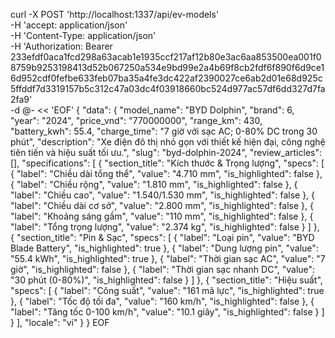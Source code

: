 curl -X POST 'http://localhost:1337/api/ev-models' \
  -H 'accept: application/json' \
  -H 'Content-Type: application/json' \
  -H 'Authorization: Bearer 233efdf0aca1fcd298a63acab1e1935ccf217af12b80e3ac6aa853500ea001f08759b9253198413d52b067250a534e9bd99e2a4b69f8cb2fdf6f890f6d9ce16d952cdf0fefbe633feb07ba35a4fe3dc422af2390027ce6ab2d01e68d925c5ffddf7d3319157b5c312c47a03dc4f03918660bc524d977ac57df6dd327d7fa2fa9' \
  -d @- << 'EOF'
{
  "data": {
    "model_name": "BYD Dolphin",
    "brand": 6,
    "year": "2024",
    "price_vnd": "770000000",
    "range_km": 430,
    "battery_kwh": 55.4,
    "charge_time": "7 giờ với sạc AC; 0-80% DC trong 30 phút",
    "description": "Xe điện đô thị nhỏ gọn với thiết kế hiện đại, công nghệ tiên tiến và hiệu suất tối ưu.",
    "slug": "byd-dolphin-2024",
    "review_articles": [],
    "specifications": [
      {
        "section_title": "Kích thước & Trọng lượng",
        "specs": [
          { "label": "Chiều dài tổng thể", "value": "4.710 mm", "is_highlighted": false },
          { "label": "Chiều rộng", "value": "1.810 mm", "is_highlighted": false },
          { "label": "Chiều cao", "value": "1.540/1.530 mm", "is_highlighted": false },
          { "label": "Chiều dài cơ sở", "value": "2.800 mm", "is_highlighted": false },
          { "label": "Khoảng sáng gầm", "value": "110 mm", "is_highlighted": false },
          { "label": "Tổng trọng lượng", "value": "2.374 kg", "is_highlighted": false }
        ]
      },
      {
        "section_title": "Pin & Sạc",
        "specs": [
          { "label": "Loại pin", "value": "BYD Blade Battery", "is_highlighted": true },
          { "label": "Dung lượng pin", "value": "55.4 kWh", "is_highlighted": true },
          { "label": "Thời gian sạc AC", "value": "7 giờ", "is_highlighted": false },
          { "label": "Thời gian sạc nhanh DC", "value": "30 phút (0-80%)", "is_highlighted": false }
        ]
      },
      {
        "section_title": "Hiệu suất",
        "specs": [
          { "label": "Công suất", "value": "161 mã lực", "is_highlighted": true },
          { "label": "Tốc độ tối đa", "value": "160 km/h", "is_highlighted": false },
          { "label": "Tăng tốc 0-100 km/h", "value": "10.1 giây", "is_highlighted": false }
        ]
      }
    ],
    "locale": "vi"
  }
}
EOF
